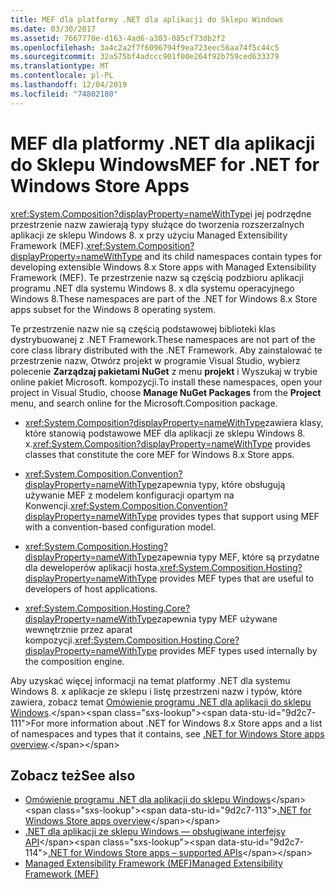 ```yaml
---
title: MEF dla platformy .NET dla aplikacji do Sklepu Windows
ms.date: 03/30/2017
ms.assetid: 7667770e-d163-4ad6-a303-085cf73db2f2
ms.openlocfilehash: 3a4c2a2f7f6096794f9ea723eec56aa74f5c44c5
ms.sourcegitcommit: 32a575bf4adccc901f00e264f92b759ced633379
ms.translationtype: MT
ms.contentlocale: pl-PL
ms.lasthandoff: 12/04/2019
ms.locfileid: "74802180"
---
```

# <a name="mef-for-net-for-windows-store-apps"></a><span data-ttu-id="9d2c7-102">MEF dla platformy .NET dla aplikacji do Sklepu Windows</span><span class="sxs-lookup"><span data-stu-id="9d2c7-102">MEF for .NET for Windows Store Apps</span></span>
<span data-ttu-id="9d2c7-103"><xref:System.Composition?displayProperty=nameWithType>i jej podrzędne przestrzenie nazw zawierają typy służące do tworzenia rozszerzalnych aplikacji ze sklepu Windows 8. x przy użyciu Managed Extensibility Framework (MEF).</span><span class="sxs-lookup"><span data-stu-id="9d2c7-103"><xref:System.Composition?displayProperty=nameWithType> and its child namespaces contain types for developing extensible Windows 8.x Store apps with Managed Extensibility Framework (MEF).</span></span> <span data-ttu-id="9d2c7-104">Te przestrzenie nazw są częścią podzbioru aplikacji programu .NET dla systemu Windows 8. x dla systemu operacyjnego Windows 8.</span><span class="sxs-lookup"><span data-stu-id="9d2c7-104">These namespaces are part of the .NET for Windows 8.x Store apps subset for the Windows 8 operating system.</span></span>  
  
 <span data-ttu-id="9d2c7-105">Te przestrzenie nazw nie są częścią podstawowej biblioteki klas dystrybuowanej z .NET Framework.</span><span class="sxs-lookup"><span data-stu-id="9d2c7-105">These namespaces are not part of the core class library distributed with the .NET Framework.</span></span> <span data-ttu-id="9d2c7-106">Aby zainstalować te przestrzenie nazw, Otwórz projekt w programie Visual Studio, wybierz polecenie **Zarządzaj pakietami NuGet** z menu **projekt** i Wyszukaj w trybie online pakiet Microsoft. kompozycji.</span><span class="sxs-lookup"><span data-stu-id="9d2c7-106">To install these namespaces, open your project in Visual Studio, choose **Manage NuGet Packages** from the **Project** menu, and search online for the Microsoft.Composition package.</span></span>  
  
- <span data-ttu-id="9d2c7-107"><xref:System.Composition?displayProperty=nameWithType>zawiera klasy, które stanowią podstawowe MEF dla aplikacji ze sklepu Windows 8. x.</span><span class="sxs-lookup"><span data-stu-id="9d2c7-107"><xref:System.Composition?displayProperty=nameWithType> provides classes that constitute the core MEF for Windows 8.x Store apps.</span></span>  
  
- <span data-ttu-id="9d2c7-108"><xref:System.Composition.Convention?displayProperty=nameWithType>zapewnia typy, które obsługują używanie MEF z modelem konfiguracji opartym na Konwencji.</span><span class="sxs-lookup"><span data-stu-id="9d2c7-108"><xref:System.Composition.Convention?displayProperty=nameWithType> provides types that support using MEF with a convention-based configuration model.</span></span>  
  
- <span data-ttu-id="9d2c7-109"><xref:System.Composition.Hosting?displayProperty=nameWithType>zapewnia typy MEF, które są przydatne dla deweloperów aplikacji hosta.</span><span class="sxs-lookup"><span data-stu-id="9d2c7-109"><xref:System.Composition.Hosting?displayProperty=nameWithType> provides MEF types that are useful to developers of host applications.</span></span>  
  
- <span data-ttu-id="9d2c7-110"><xref:System.Composition.Hosting.Core?displayProperty=nameWithType>zapewnia typy MEF używane wewnętrznie przez aparat kompozycji.</span><span class="sxs-lookup"><span data-stu-id="9d2c7-110"><xref:System.Composition.Hosting.Core?displayProperty=nameWithType> provides MEF types used internally by the composition engine.</span></span>  
  
 <span data-ttu-id="9d2c7-111">Aby uzyskać więcej informacji na temat platformy .NET dla systemu Windows 8. x aplikacje ze sklepu i listę przestrzeni nazw i typów, które zawiera, zobacz temat [Omówienie programu .NET dla aplikacji do sklepu Windows](https://docs.microsoft.com/previous-versions/br230302(v=vs.110)).</span><span class="sxs-lookup"><span data-stu-id="9d2c7-111">For more information about .NET for Windows 8.x Store apps and a list of namespaces and types that it contains, see [.NET for Windows Store apps overview](https://docs.microsoft.com/previous-versions/br230302(v=vs.110)).</span></span>
  
## <a name="see-also"></a><span data-ttu-id="9d2c7-112">Zobacz też</span><span class="sxs-lookup"><span data-stu-id="9d2c7-112">See also</span></span>

- <span data-ttu-id="9d2c7-113">[Omówienie programu .NET dla aplikacji do sklepu Windows](https://docs.microsoft.com/previous-versions/br230302(v=vs.110))</span><span class="sxs-lookup"><span data-stu-id="9d2c7-113">[.NET for Windows Store apps overview](https://docs.microsoft.com/previous-versions/br230302(v=vs.110))</span></span>
- <span data-ttu-id="9d2c7-114">[.NET dla aplikacji ze sklepu Windows — obsługiwane interfejsy API](https://docs.microsoft.com/previous-versions/br230232(v=vs.110))</span><span class="sxs-lookup"><span data-stu-id="9d2c7-114">[.NET for Windows Store apps – supported APIs](https://docs.microsoft.com/previous-versions/br230232(v=vs.110))</span></span>
- [<span data-ttu-id="9d2c7-115">Managed Extensibility Framework (MEF)</span><span class="sxs-lookup"><span data-stu-id="9d2c7-115">Managed Extensibility Framework (MEF)</span></span>](index.md)
